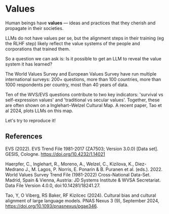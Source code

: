 # Values

Human beings have **values** — ideas and practices that they cherish and propagate in their societies.

LLMs do not have values per se, but the alignment steps in their training (eg the RLHF step) likely reflect the value systems of the people and corporations that trained them.

So a question we can ask is: Is it possible to get an LLM to reveal the value system it has learned?

The World Values Survey and European Values Survey have run multiple international surveys: 200+ questions, more than 100 countries, more than 1000 respondents per country, most than 40 years of data.

Ten of the WVS/EVS questions contribute to two key indicators: 'survival vs self-expression values' and 'traditional vs secular values'. Together, these are often shown on a Inglehart–Welzel Cultural Map. A recent paper, Tao et al 2024, plots LLMs on this map.

Let's try to reproduce it!


## References 

EVS (2022). EVS Trend File 1981-2017 (ZA7503; Version 3.0.0) [Data set]. GESIS, Cologne. https://doi.org/10.4232/1.14021

Haerpfer, C., Inglehart, R., Moreno, A., Welzel, C., Kizilova, K., Diez-Medrano J., M. Lagos, P. Norris, E. Ponarin & B. Puranen et al. (eds.). 2022. World Values Survey Trend File (1981-2022) Cross-National Data-Set. Madrid, Spain & Vienna, Austria: JD Systems Institute & WVSA Secretariat. Data File Version 4.0.0, doi:10.14281/18241.27.

Tao, Y, O Viberg, RS Baker, RF Kizilcec (2024). Cultural bias and cultural alignment of large language models. PNAS Nexus 3 (9), September 2024, https://doi.org/10.1093/pnasnexus/pgae346.